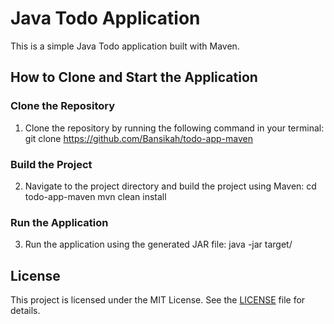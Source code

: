 # Java Todo Application

This is a simple Java Todo application built with Maven. 

## How to Clone and Start the Application

### Clone the Repository
1. Clone the repository by running the following command in your terminal:
git clone https://github.com/Bansikah/todo-app-maven
### Build the Project
2. Navigate to the project directory and build the project using Maven:
cd todo-app-maven
mvn clean install
### Run the Application
3. Run the application using the generated JAR file:
java -jar target/<jar file>
## License

This project is licensed under the MIT License. See the [LICENSE](LICENSE) file for details.
